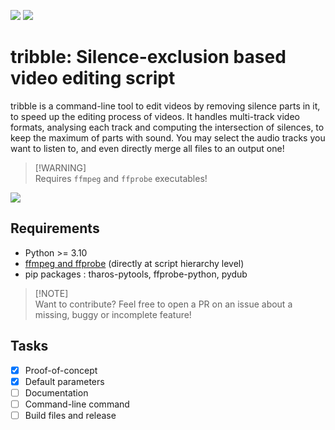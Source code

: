 [![](https://img.shields.io/badge/python->=3.10-blue.svg)]()
[![](https://img.shields.io/badge/documentation-unfinished-orange.svg)]()

# tribble: Silence-exclusion based video editing script

tribble is a command-line tool to edit videos by removing silence parts in it, to speed up the editing process of videos.
It handles multi-track video formats, analysing each track and computing the intersection of silences, to keep the maximum of parts with sound. You may select the audio tracks you want to listen to, and even directly merge all files to an output one!

> [!WARNING]\
> Requires `ffmpeg` and `ffprobe` executables!

![](https://media.discordapp.net/attachments/874430800802754623/1193189586638217357/image.png?ex=65abcf65&is=65995a65&hm=0fafb4cdca2ce085f0dd92159c8e5b0c57c91c1357b924d2fe106795b15bec36&=&format=webp&quality=lossless&width=1440&height=137)

## Requirements

+ Python >= 3.10
+ [ffmpeg and ffprobe](https://ffmpeg.org/) (directly at script hierarchy level)
+ pip packages : tharos-pytools, ffprobe-python, pydub

> [!NOTE]\
> Want to contribute? Feel free to open a PR on an issue about a missing, buggy or incomplete feature!

## Tasks

- [x] Proof-of-concept
- [x] Default parameters
- [ ] Documentation
- [ ] Command-line command
- [ ] Build files and release